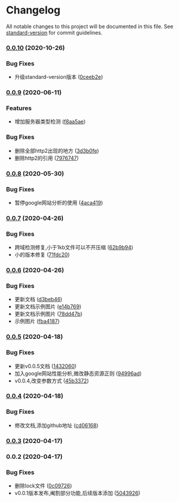 # Changelog

All notable changes to this project will be documented in this file. See [standard-version](https://github.com/conventional-changelog/standard-version) for commit guidelines.

### [0.0.10](https://github.com/SummerJoan3/web-scouter/compare/v0.0.9...v0.0.10) (2020-10-26)


### Bug Fixes

* 升级standard-version版本 ([0ceeb2e](https://github.com/SummerJoan3/web-scouter/commit/0ceeb2e94349414d72c0ba3156d3cb21efd19e3a))

### [0.0.9](https://github.com/SummerJoan3/web-scouter/compare/v0.0.8...v0.0.9) (2020-06-11)


### Features

* 增加服务器类型检测 ([f8aa5ae](https://github.com/SummerJoan3/web-scouter/commit/f8aa5aef6a9fe1da3f96e0d8d7921b536e4063fc))


### Bug Fixes

* 删除全部http2出现的地方 ([3d3b0fe](https://github.com/SummerJoan3/web-scouter/commit/3d3b0fe50efcc7bcf82cc2b08d1e029726691a8e))
* 删除http2的引用 ([7976747](https://github.com/SummerJoan3/web-scouter/commit/7976747601f174819573ceade99c8aad30244eb0))

### [0.0.8](https://github.com/SummerJoan3/web-scouter/compare/v0.0.7...v0.0.8) (2020-05-30)


### Bug Fixes

* 暂停google网站分析的使用 ([4aca419](https://github.com/SummerJoan3/web-scouter/commit/4aca4190ef41939df9b4c5e97f017d1307e20695))

### [0.0.7](https://github.com/SummerJoan3/web-scouter/compare/v0.0.6...v0.0.7) (2020-04-26)


### Bug Fixes

* 跨域检测修复,小于1kb文件可以不开压缩 ([62b9b94](https://github.com/SummerJoan3/web-scouter/commit/62b9b94dc941fa9ccde063fd59cf560e6356da5b))
* 小的版本修复 ([71fdc20](https://github.com/SummerJoan3/web-scouter/commit/71fdc2035228b5ddd316c493c90a5bc4fb69da2c))

### [0.0.6](https://github.com/SummerJoan3/web-scouter/compare/v0.0.5...v0.0.6) (2020-04-26)


### Bug Fixes

* 更新文档 ([d3beb46](https://github.com/SummerJoan3/web-scouter/commit/d3beb46529fb22a55bc9fb6f373d3348d14c95a7))
* 更新文档示例图片 ([e14b769](https://github.com/SummerJoan3/web-scouter/commit/e14b76901024525b02353e84e57850397debef2b))
* 更新文档示例图片 ([78dd47b](https://github.com/SummerJoan3/web-scouter/commit/78dd47be363f7af605423b0a2f3f8dde7dfcc382))
* 示例图片 ([fba4187](https://github.com/SummerJoan3/web-scouter/commit/fba41870caab03b2ab539cd817629d5c93e92456))

### [0.0.5](https://github.com/SummerJoan3/web-scouter/compare/v0.0.4...v0.0.5) (2020-04-18)


### Bug Fixes

* 更新v0.0.5文档 ([1432060](https://github.com/SummerJoan3/web-scouter/commit/1432060b3287e109ebff4990505b79078e1cb66a))
* 加入google网站性能分析,微改静态资源正则 ([94996ad](https://github.com/SummerJoan3/web-scouter/commit/94996ad9889c5dc715531a4228187092bcc1f6ae))
* v0.0.4,改变参数方式 ([45b3372](https://github.com/SummerJoan3/web-scouter/commit/45b337285342c42effb5c94afc9b3351b33b4ec6))

### [0.0.4](https://github.com/SummerJoan3/web-scouter/compare/v0.0.3...v0.0.4) (2020-04-18)


### Bug Fixes

* 修改文档,添加github地址 ([cd06168](https://github.com/SummerJoan3/web-scouter/commit/cd06168735ddfd072f4abb7ffbad2e43894c1c33))

### [0.0.3](https://github.com/SummerJoan3/web-scouter/compare/v0.0.2...v0.0.3) (2020-04-17)

### 0.0.2 (2020-04-17)


### Bug Fixes

* 删除lock文件 ([0c09726](https://github.com/SummerJoan3/web-scouter/commit/0c09726dd787e09493d9d13231a71c313c7139ff))
* v0.0.1版本发布,阉割部分功能,后续版本添加 ([5043926](https://github.com/SummerJoan3/web-scouter/commit/5043926d16f315c6152aa12d7dbaee90a5eba45d))
